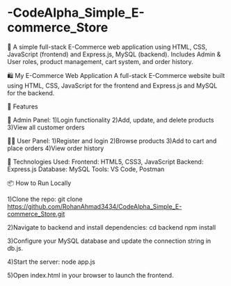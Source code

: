 # -CodeAlpha_Simple_E-commerce_Store
🛒 A simple full-stack E-Commerce web application using HTML, CSS, JavaScript (frontend) and Express.js, MySQL (backend). Includes Admin &amp; User roles, product management, cart system, and order history.


🛍️ My E-Commerce Web Application
A full-stack E-Commerce website built using HTML, CSS, JavaScript for the frontend and Express.js and MySQL for the backend.

🚀 Features

👤 Admin Panel:
1)Login functionality
2)Add, update, and delete products
3)View all customer orders


🙋‍♂️ User Panel:
1)Register and login
2)Browse products
3)Add to cart and place orders
4)View order history

🧰 Technologies Used:
Frontend: HTML5, CSS3, JavaScript
Backend: Express.js
Database: MySQL
Tools: VS Code, Postman


📦 How to Run Locally

1)Clone the repo:
git clone https://github.com/RohanAhmad3434/CodeAlpha_Simple_E-commerce_Store.git

2)Navigate to backend and install dependencies:
cd backend
npm install

3)Configure your MySQL database and update the connection string in db.js.

4)Start the server:
node app.js

5)Open index.html in your browser to launch the frontend.



